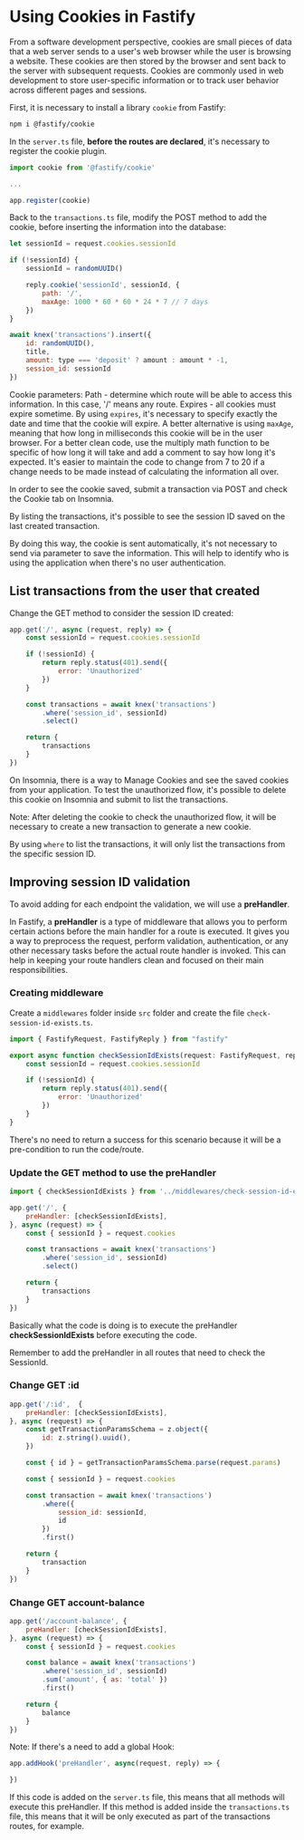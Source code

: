 # Using Cookies in Fastify

From a software development perspective, cookies are small pieces of data that a web server sends to a user's web browser while the user is browsing a website. These cookies are then stored by the browser and sent back to the server with subsequent requests. Cookies are commonly used in web development to store user-specific information or to track user behavior across different pages and sessions.

First, it is necessary to install a library `cookie` from Fastify:

```bash
npm i @fastify/cookie
```

In the `server.ts` file, **before the routes are declared**, it's necessary to register the cookie plugin.

```js
import cookie from '@fastify/cookie'

...

app.register(cookie)
```

Back to the `transactions.ts` file, modify the POST method to add the cookie, before inserting the information into the database:

```js
let sessionId = request.cookies.sessionId

if (!sessionId) {
    sessionId = randomUUID()

    reply.cookie('sessionId', sessionId, {
        path: '/',
        maxAge: 1000 * 60 * 60 * 24 * 7 // 7 days
    })
}

await knex('transactions').insert({
    id: randomUUID(),
    title,
    amount: type === 'deposit' ? amount : amount * -1,
    session_id: sessionId
})

```

Cookie parameters:
Path - determine which route will be able to access this information. In this case, '/' means any route.
Expires - all cookies must expire sometime. By using `expires`, it's necessary to specify exactly the date and time that the cookie will expire. A better alternative is using `maxAge`, meaning that how long in milliseconds this cookie will be in the user browser. For a better clean code, use the multiply math function to be specific of how long it will take and add a comment to say how long it's expected. It's easier to maintain the code to change from 7 to 20 if a change needs to be made instead of calculating the information all over.

In order to see the cookie saved, submit a transaction via POST and check the Cookie tab on Insomnia.

By listing the transactions, it's possible to see the session ID saved on the last created transaction.

By doing this way, the cookie is sent automatically, it's not necessary to send via parameter to save the information. This will help to identify who is using the application when there's no user authentication.

## List transactions from the user that created

Change the GET method to consider the session ID created:

```js
app.get('/', async (request, reply) => {
    const sessionId = request.cookies.sessionId

    if (!sessionId) {
        return reply.status(401).send({
            error: 'Unauthorized'
        })
    }

    const transactions = await knex('transactions')
        .where('session_id', sessionId)
        .select()

    return {
        transactions
    }
})
```

On Insomnia, there is a way to Manage Cookies and see the saved cookies from your application. To test the unauthorized flow, it's possible to delete this cookie on Insomnia and submit to list the transactions.

Note: After deleting the cookie to check the unauthorized flow, it will be necessary to create a new transaction to generate a new cookie.

By using `where` to list the transactions, it will only list the transactions from the specific session ID.

## Improving session ID validation

To avoid adding for each endpoint the validation, we will use a **preHandler**.

In Fastify, a **preHandler** is a type of middleware that allows you to perform certain actions before the main handler for a route is executed. It gives you a way to preprocess the request, perform validation, authentication, or any other necessary tasks before the actual route handler is invoked. This can help in keeping your route handlers clean and focused on their main responsibilities.

### Creating middleware

Create a `middlewares` folder inside `src` folder and create the file `check-session-id-exists.ts`.

```js
import { FastifyRequest, FastifyReply } from "fastify"

export async function checkSessionIdExists(request: FastifyRequest, reply: FastifyReply) {
    const sessionId = request.cookies.sessionId

    if (!sessionId) {
        return reply.status(401).send({
            error: 'Unauthorized'
        })
    }
}
```

There's no need to return a success for this scenario because it will be a pre-condition to run the code/route.

### Update the GET method to use the preHandler

```js
import { checkSessionIdExists } from '../middlewares/check-session-id-exists'

app.get('/', {
    preHandler: [checkSessionIdExists],
}, async (request) => {
    const { sessionId } = request.cookies

    const transactions = await knex('transactions')
        .where('session_id', sessionId)
        .select()

    return {
        transactions
    }
})
```

Basically what the code is doing is to execute the preHandler **checkSessionIdExists** before executing the code.

Remember to add the preHandler in all routes that need to check the SessionId.

### Change GET :id

```js
app.get('/:id',  {
    preHandler: [checkSessionIdExists],
}, async (request) => {
    const getTransactionParamsSchema = z.object({
        id: z.string().uuid(),
    })

    const { id } = getTransactionParamsSchema.parse(request.params)

    const { sessionId } = request.cookies

    const transaction = await knex('transactions')
        .where({
            session_id: sessionId,
            id
        })
        .first()

    return {
        transaction
    }
})
```

### Change GET account-balance

```js
app.get('/account-balance', {
    preHandler: [checkSessionIdExists],
}, async (request) => {
    const { sessionId } = request.cookies

    const balance = await knex('transactions')
        .where('session_id', sessionId)
        .sum('amount', { as: 'total' })
        .first()

    return {
        balance
    }
})
```

Note: If there's a need to add a global Hook:

```js
app.addHook('preHandler', async(request, reply) => {

})
```

If this code is added on the `server.ts` file, this means that all methods will execute this preHandler. If this method is added inside the `transactions.ts` file, this means that it will be only executed as part of the transactions routes, for example.
